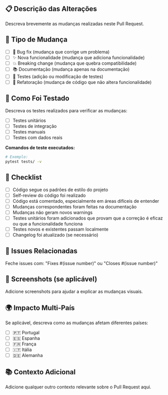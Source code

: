 ## 📋 Descrição das Alterações

Descreva brevemente as mudanças realizadas neste Pull Request.

## 🔄 Tipo de Mudança

- [ ] 🐛 Bug fix (mudança que corrige um problema)
- [ ] ✨ Nova funcionalidade (mudança que adiciona funcionalidade)
- [ ] 💥 Breaking change (mudança que quebra compatibilidade)
- [ ] 📚 Documentação (mudança apenas na documentação)
- [ ] 🧪 Testes (adição ou modificação de testes)
- [ ] 🔧 Refatoração (mudança de código que não altera funcionalidade)

## 🧪 Como Foi Testado

Descreva os testes realizados para verificar as mudanças:

- [ ] Testes unitários
- [ ] Testes de integração
- [ ] Testes manuais
- [ ] Testes com dados reais

**Comandos de teste executados:**
```bash
# Exemplo:
pytest tests/ -v
```

## 📝 Checklist

- [ ] Código segue os padrões de estilo do projeto
- [ ] Self-review do código foi realizado
- [ ] Código está comentado, especialmente em áreas difíceis de entender
- [ ] Mudanças correspondentes foram feitas na documentação
- [ ] Mudanças não geram novos warnings
- [ ] Testes unitários foram adicionados que provam que a correção é eficaz ou que a funcionalidade funciona
- [ ] Testes novos e existentes passam localmente
- [ ] Changelog foi atualizado (se necessário)

## 🔗 Issues Relacionadas

Feche issues com: "Fixes #(issue number)" ou "Closes #(issue number)"

## 📸 Screenshots (se aplicável)

Adicione screenshots para ajudar a explicar as mudanças visuais.

## 🌍 Impacto Multi-País

Se aplicável, descreva como as mudanças afetam diferentes países:

- [ ] 🇵🇹 Portugal
- [ ] 🇪🇸 Espanha
- [ ] 🇫🇷 França
- [ ] 🇮🇹 Itália
- [ ] 🇩🇪 Alemanha

## 📚 Contexto Adicional

Adicione qualquer outro contexto relevante sobre o Pull Request aqui.